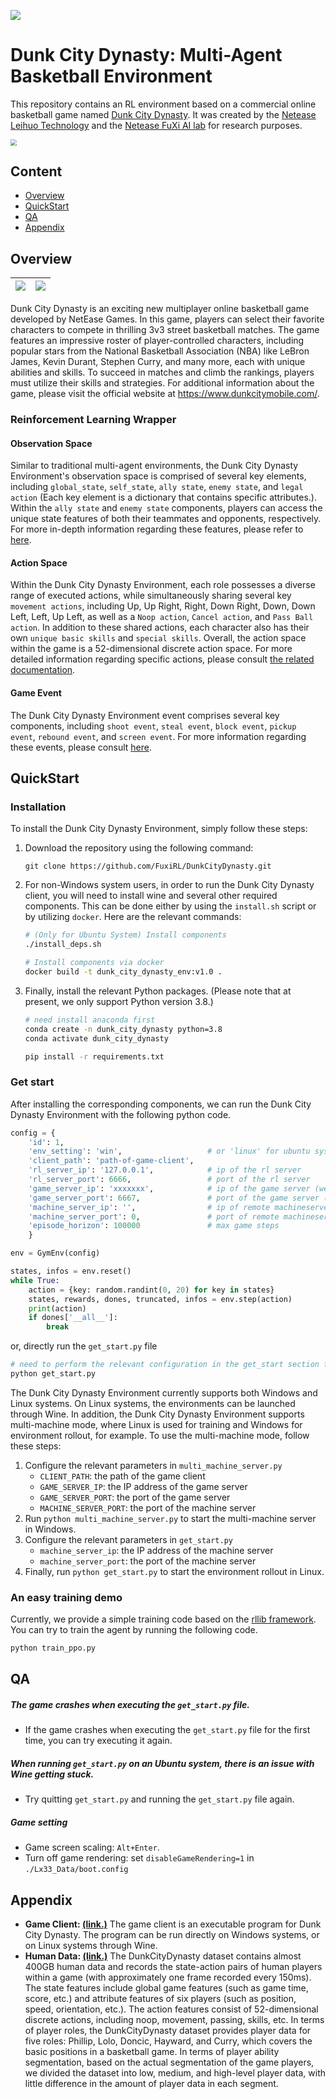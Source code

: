 ![](../figs/Fuxi_logo.png)

# Dunk City Dynasty: Multi-Agent Basketball Environment

This repository contains an RL environment based on a commercial online basketball game named [Dunk City Dynasty](https://www.dunkcitymobile.com/). It was created by the [Netease Leihuo Technology](https://leihuo.163.com/) and the [Netease FuXi AI lab](https://fuxi.163.com/) for research purposes.

<img src="../figs/game_pic.jpg" style="zoom:60%;" />

## Content

- [Overview](#overview)
- [QuickStart](#quickStart)
- [QA](#QA)
- [Appendix](#appendix)

## Overview

| ![](../figs/dcd-3p-shot.png) | ![](../figs/dcd-block.png) |
| ----------------------------- | --------------------------- |

Dunk City Dynasty is an exciting new multiplayer online basketball game developed by NetEase Games. In this game, players can select their favorite characters to compete in thrilling 3v3 street basketball matches. The game features an impressive roster of player-controlled characters, including popular stars from the National Basketball Association (NBA) like LeBron James, Kevin Durant, Stephen Curry, and many more, each with unique abilities and skills. To succeed in matches and climb the rankings, players must utilize their skills and strategies. For additional information about the game, please visit the official website at https://www.dunkcitymobile.com/.

### Reinforcement Learning Wrapper

#### Observation Space

Similar to traditional multi-agent environments, the Dunk City Dynasty Environment's observation space is comprised of several key elements, including `global_state`, `self_state`, `ally state`, `enemy state`, and `legal action` (Each key element is a dictionary that contains specific attributes.). Within the `ally state` and `enemy state` components, players can access the unique state features of both their teammates and opponents, respectively. For more in-depth information regarding these features, please refer to [here](./figs/state.xlsx).

#### Action Space

Within the Dunk City Dynasty Environment, each role possesses a diverse range of executed actions, while simultaneously sharing several key `movement actions`, including Up, Up Right, Right, Down Right, Down, Down Left, Left, Up Left, as well as a `Noop action`, `Cancel action`, and `Pass Ball action`. In addition to these shared actions, each character also has their own `unique basic skills` and `special skills`. Overall, the action space within the game is a 52-dimensional discrete action space. For more detailed information regarding specific actions, please consult [the related documentation](./figs/role_action.xlsx).

#### Game Event

The Dunk City Dynasty Environment event comprises several key components, including `shoot event`, `steal event`, `block event`, `pickup event`, `rebound event`, and `screen event`. For more information regarding these events, please consult [here](./figs/event.md).

## QuickStart

### Installation

To install the Dunk City Dynasty Environment, simply follow these steps: 

1. Download the repository using the following command:

   ```
   git clone https://github.com/FuxiRL/DunkCityDynasty.git
   ```

2. For non-Windows system users, in order to run the Dunk City Dynasty client, you will need to install wine and several other required components. This can be done either by using the `install.sh` script or by utilizing `docker`. Here are the relevant commands:

   ```sh
   # (Only for Ubuntu System) Install components
   ./install_deps.sh
   
   # Install components via docker
   docker build -t dunk_city_dynasty_env:v1.0 .
   ```

3. Finally, install the relevant Python packages. (Please note that at present, we only support Python version 3.8.)

   ```sh
   # need install anaconda first
   conda create -n dunk_city_dynasty python=3.8
   conda activate dunk_city_dynasty
   
   pip install -r requirements.txt
   ```

### Get start

After installing the corresponding components, we can run the Dunk City Dynasty Environment with the following python code.

```python
config = {
    'id': 1,
    'env_setting': 'win',                   # or 'linux' for ubuntu system
    'client_path': 'path-of-game-client',
    'rl_server_ip': '127.0.0.1',            # ip of the rl server
    'rl_server_port': 6666,                 # port of the rl server
    'game_server_ip': 'xxxxxxx',            # ip of the game server (we will provide a public IP address and port later)
    'game_server_port': 6667,               # port of the game server (we will provide a public IP address and port later)
    'machine_server_ip': '',                # ip of remote machineserver (for multi machine setting)
    'machine_server_port': 0,               # port of remote machineserver (for multi machine setting)
    'episode_horizon': 100000               # max game steps
    }

env = GymEnv(config)

states, infos = env.reset()
while True:
    action = {key: random.randint(0, 20) for key in states}
    states, rewards, dones, truncated, infos = env.step(action)
    print(action)
    if dones['__all__']:
        break
```

or, directly run the `get_start.py` file

```sh
# need to perform the relevant configuration in the get_start section first!!!
python get_start.py
```

The Dunk City Dynasty Environment currently supports both Windows and Linux systems. On Linux systems, the environments can be launched through Wine. In addition, the Dunk City Dynasty Environment supports multi-machine mode, where Linux is used for training and Windows for environment rollout, for example. To use the multi-machine mode, follow these steps:

1. Configure the relevant parameters in `multi_machine_server.py`
   - `CLIENT_PATH`: the path of the game client 
   - `GAME_SERVER_IP`: the IP address of the game server
   - `GAME_SERVER_PORT`: the port of the game server 
   - `MACHINE_SERVER_PORT`: the port of the machine server
2. Run `python multi_machine_server.py` to start the multi-machine server in Windows.
3. Configure the relevant parameters in `get_start.py`
   - `machine_server_ip`: the IP address of the machine server
   - `machine_server_port`: the port of the machine server
4. Finally, run `python get_start.py` to start the environment rollout in Linux.

### An easy training demo

Currently, we provide a simple training code based on the [rllib framework](https://www.ray.io/rllib). You can try to train the agent by running the following code.

```sh
python train_ppo.py
```

## QA

##### The game crashes when executing the `get_start.py` file.

- If the game crashes when executing the `get_start.py` file for the first time, you can try executing it again.

##### When running `get_start.py` on an Ubuntu system, there is an issue with Wine getting stuck.

- Try quitting `get_start.py` and running the `get_start.py` file again. 

##### Game setting

- Game screen scaling: `Alt+Enter`.
- Turn off game rendering: set `disableGameRendering=1` in `./Lx33_Data/boot.config` 


## Appendix

- **Game Client: [(link.)](https://huggingface.co/datasets/FUXI/DunkCityDunasty_GameClient)** The game client is an executable program for Dunk City Dynasty. The program can be run directly on Windows systems, or on Linux systems through Wine.
- **Human Data: [(link.)](https://huggingface.co/datasets/FUXI/DunkCityDynasty_Dataset)** The DunkCityDynasty dataset contains almost 400GB human data and records the state-action pairs of human players within a game (with approximately one frame recorded every 150ms). The state features include global game features (such as game time, score, etc.) and attribute features of six players (such as position, speed, orientation, etc.). The action features consist of 52-dimensional discrete actions, including noop, movement, passing, skills, etc. In terms of player roles, the DunkCityDynasty dataset provides player data for five roles: Phillip, Lolo, Doncic, Hayward, and Curry, which covers the basic positions in a basketball game. In terms of player ability segmentation, based on the actual segmentation of the game players, we divided the dataset into low, medium, and high-level player data, with little difference in the amount of player data in each segment.

